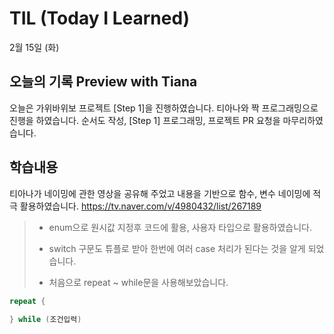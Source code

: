 # TIL (Today I Learned)
2월 15일 (화)

## 오늘의 기록 Preview with Tiana 

오늘은 가위바위보 프로젝트 [Step 1]을 진행하였습니다.
티아나와 짝 프로그래밍으로 진행을 하였습니다. 
순서도 작성, [Step 1] 프로그래밍, 프로젝트 PR 요청을 마무리하였습니다.

## 학습내용
티아나가 네이밍에 관한 영상을 공유해 주었고 내용을 기반으로 함수, 변수 네이밍에 적극 활용하였습니다.
https://tv.naver.com/v/4980432/list/267189

> * enum으로 원시값 지정후 코드에 활용, 사용자 타입으로 활용하였습니다.
> 
> * switch 구문도 튜플로 받아 한번에 여러 case 처리가 된다는 것을 알게 되었습니다.
> 
> * 처음으로 repeat ~ while문을 사용해보았습니다.
``` swift
repeat {
    
} while (조건입력)
```

